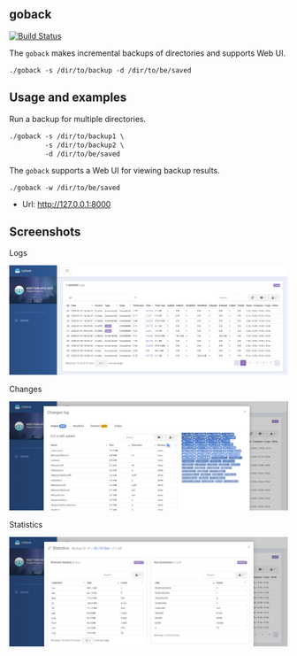 goback
------
[![Build Status](https://travis-ci.org/devplayg/goback.svg?branch=master)](https://travis-ci.org/devplayg/goback)

The `goback` makes incremental backups of directories and supports Web UI.

    ./goback -s /dir/to/backup -d /dir/to/be/saved
    
    
Usage and examples
-------------------    
    
Run a backup for multiple directories.

    ./goback -s /dir/to/backup1 \
             -s /dir/to/backup2 \
             -d /dir/to/be/saved

The `goback` supports a Web UI for viewing backup results.

    ./goback -w /dir/to/be/saved

* Url: http://127.0.0.1:8000    


Screenshots
------------

Logs

![logs](img/goback-log.png)

Changes

![changes](img/goback-changes.png)

Statistics

![changes](img/goback-stats.png)


